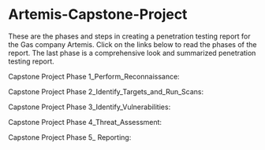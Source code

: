 # Artemis-Capstone-Project

These are the phases and steps in creating a penetration testing report for the Gas company Artemis. Click on the links below to read the phases of the report. The last phase is a comprehensive look and summarized penetration testing report.

Capstone Project Phase 1_Perform_Reconnaissance: 

Capstone Project Phase 2_Identify_Targets_and_Run_Scans: 

Capstone Project Phase 3_Identify_Vulnerabilities: 

Capstone Project Phase 4_Threat_Assessment: 

Capstone Project Phase 5_ Reporting: 





